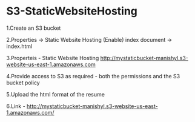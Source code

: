 # S3-StaticWebsiteHosting

1.Create an S3 bucket

2.Properties -> Static Website Hosting (Enable)
  index document -> index.html
  
3.Properteis - Static Website Hosting
  http://mystaticbucket-manishyl.s3-website-us-east-1.amazonaws.com
  
4.Provide access to S3 as required - both the permissions and the S3 bucket policy
   
5.Upload the html format of the resume 

6.Link - http://mystaticbucket-manishyl.s3-website-us-east-1.amazonaws.com/
